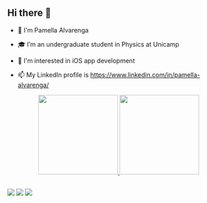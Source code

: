 ## Hi there 👋


- 👋 I'm Pamella Alvarenga
- 🎓 I’m an undergraduate student in Physics at Unicamp

- 🤔 I'm interested in iOS app development
- 📫 My LinkedIn profile is https://www.linkedin.com/in/pamella-alvarenga/

<div align="center">
  <a href="https://github.com/guilenzolari">
  <img height="180em" src="https://github-readme-stats.vercel.app/api?username=guilenzolari&show_icons=true&theme=dark&include_all_commits=true&count_private=true"/>
  <img height="180em" src="https://github-readme-stats.vercel.app/api/top-langs/?username=guilenzolari&layout=compact&langs_count=7&theme=dark"/>
</div>

##

<div class="center">
  <a href="https://www.instagram.com/gui_lenzolari/" target="_blank"><img src="https://img.shields.io/badge/-Instagram-%23E4405F?style=for-the-badge&logo=instagram&logoColor=white" target="_blank"></a>
  <a href = "mailto:guilenzolari.qfl@gmail.com"><img src="https://img.shields.io/badge/Gmail-D14836?style=for-the-badge&logo=gmail&logoColor=white" target="_blank"></a>
  <a href="https://www.linkedin.com/in/guilherme-lenzolari/" target="_blank"><img src="https://img.shields.io/badge/-LinkedIn-%230077B5?style=for-the-badge&logo=linkedin&logoColor=white" target="_blank"></a>
  </div>
